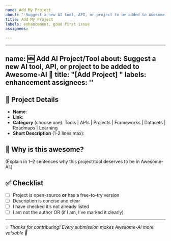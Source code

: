 ```yaml
---
name: Add My Project
about: " Suggest a new AI tool, API, or project to be added to Awesome-AI \U0001F680"
title: Add My Project
labels: enhancement, good first issue
assignees: ''

---
```


---
name: 🆕 Add AI Project/Tool
about: Suggest a new AI tool, API, or project to be added to Awesome-AI 🚀
title: "[Add Project] <Project Name>"
labels: enhancement
assignees: ''
---

## 📌 Project Details
- **Name**:  
- **Link**:  
- **Category** (choose one): Tools | APIs | Projects | Frameworks | Datasets | Roadmaps | Learning  
- **Short Description** (1-2 lines max):  

## 🤔 Why is this awesome?
(Explain in 1–2 sentences why this project/tool deserves to be in Awesome-AI.)

## ✅ Checklist
- [ ] Project is open-source **or** has a free-to-try version  
- [ ] Description is concise and clear  
- [ ] I have checked it’s not already listed  
- [ ] I am not the author OR (if I am, I’ve marked it clearly)  

---
💡 *Thanks for contributing! Every submission makes Awesome-AI more valuable 🙌*
